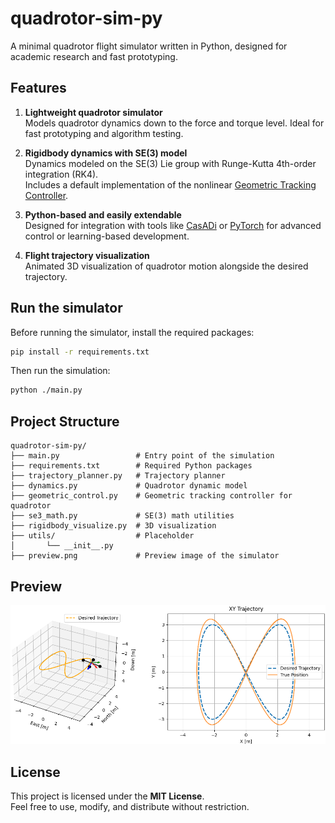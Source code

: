 # quadrotor-sim-py

A minimal quadrotor flight simulator written in Python, designed for academic research and fast prototyping.

## Features

1. **Lightweight quadrotor simulator**  
   Models quadrotor dynamics down to the force and torque level. Ideal for fast prototyping and algorithm testing.

2. **Rigidbody dynamics with SE(3) model**  
   Dynamics modeled on the SE(3) Lie group with Runge-Kutta 4th-order integration (RK4).  
   Includes a default implementation of the nonlinear [Geometric Tracking Controller](https://ieeexplore.ieee.org/document/5717652).

3. **Python-based and easily extendable**  
   Designed for integration with tools like [CasADi](https://web.casadi.org/) or [PyTorch](https://pytorch.org/) for advanced control or learning-based development.

4. **Flight trajectory visualization**  
   Animated 3D visualization of quadrotor motion alongside the desired trajectory.

## Run the simulator

Before running the simulator, install the required packages:

```bash
pip install -r requirements.txt
```

Then run the simulation:

```bash
python ./main.py
```

## Project Structure

```
quadrotor-sim-py/
├── main.py                 # Entry point of the simulation
├── requirements.txt        # Required Python packages
├── trajectory_planner.py   # Trajectory planner
├── dynamics.py             # Quadrotor dynamic model
├── geometric_control.py    # Geometric tracking controller for quadrotor
├── se3_math.py             # SE(3) math utilities
├── rigidbody_visualize.py  # 3D visualization
├── utils/                  # Placeholder
│       └── __init__.py
├── preview.png             # Preview image of the simulator
```

## Preview

![](preview.png)

## License

This project is licensed under the **MIT License**.  
Feel free to use, modify, and distribute without restriction.

